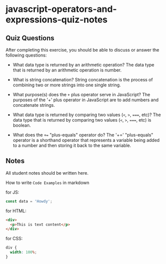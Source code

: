 # javascript-operators-and-expressions-quiz-notes

## Quiz Questions

After completing this exercise, you should be able to discuss or answer the following questions:

- What data type is returned by an arithmetic operation?
  The data type that is returned by an arithmetic operation is number.

- What is string concatenation?
  String concatenation is the process of combining two or more strings into one single string.

- What purpose(s) does the `+` plus operator serve in JavaScript?
  The purposes of the '+' plus operator in JavaScript are to add numbers and concatenate strings.

- What data type is returned by comparing two values (`<`, `>`, `===`, etc)?
  The data type that is returned by comparing two values (`<`, `>`, `===`, etc) is boolean.

- What does the `+=` "plus-equals" operator do?
  The '+=' "plus-equals" operator is a shorthand operator that represents a variable being added to a number and then storing it back to the same variable.

## Notes

All student notes should be written here.

How to write `Code Examples` in markdown

for JS:

```javascript
const data = 'Howdy';
```

for HTML:

```html
<div>
  <p>This is text content</p>
</div>
```

for CSS:

```css
div {
  width: 100%;
}
```
